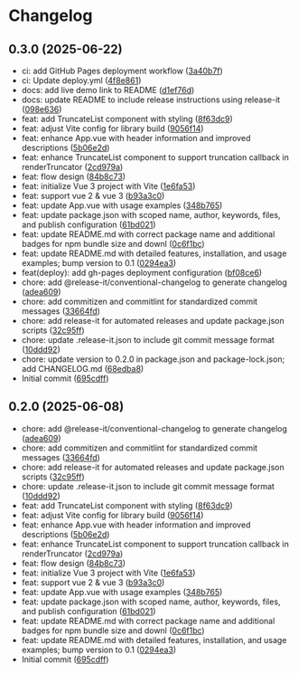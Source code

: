 # Changelog

## 0.3.0 (2025-06-22)

* ci: add GitHub Pages deployment workflow ([3a40b7f](https://github.com/twheeljs/vue-truncate-list/commit/3a40b7f))
* ci: Update deploy.yml ([4f8e861](https://github.com/twheeljs/vue-truncate-list/commit/4f8e861))
* docs: add live demo link to README ([d1ef76d](https://github.com/twheeljs/vue-truncate-list/commit/d1ef76d))
* docs: update README to include release instructions using release-it ([098e636](https://github.com/twheeljs/vue-truncate-list/commit/098e636))
* feat: add TruncateList component with styling ([8f63dc9](https://github.com/twheeljs/vue-truncate-list/commit/8f63dc9))
* feat: adjust Vite config for library build ([9056f14](https://github.com/twheeljs/vue-truncate-list/commit/9056f14))
* feat: enhance App.vue with header information and improved descriptions ([5b06e2d](https://github.com/twheeljs/vue-truncate-list/commit/5b06e2d))
* feat: enhance TruncateList component to support truncation callback in renderTruncator ([2cd979a](https://github.com/twheeljs/vue-truncate-list/commit/2cd979a))
* feat: flow design ([84b8c73](https://github.com/twheeljs/vue-truncate-list/commit/84b8c73))
* feat: initialize Vue 3 project with Vite ([1e6fa53](https://github.com/twheeljs/vue-truncate-list/commit/1e6fa53))
* feat: support vue 2 & vue 3 ([b93a3c0](https://github.com/twheeljs/vue-truncate-list/commit/b93a3c0))
* feat: update App.vue with usage examples ([348b765](https://github.com/twheeljs/vue-truncate-list/commit/348b765))
* feat: update package.json with scoped name, author, keywords, files, and publish configuration ([61bd021](https://github.com/twheeljs/vue-truncate-list/commit/61bd021))
* feat: update README.md with correct package name and additional badges for npm bundle size and downl ([0c6f1bc](https://github.com/twheeljs/vue-truncate-list/commit/0c6f1bc))
* feat: update README.md with detailed features, installation, and usage examples; bump version to 0.1 ([0294ea3](https://github.com/twheeljs/vue-truncate-list/commit/0294ea3))
* feat(deploy): add gh-pages deployment configuration ([bf08ce6](https://github.com/twheeljs/vue-truncate-list/commit/bf08ce6))
* chore: add @release-it/conventional-changelog to generate changelog ([adea609](https://github.com/twheeljs/vue-truncate-list/commit/adea609))
* chore: add commitizen and commitlint for standardized commit messages ([33664fd](https://github.com/twheeljs/vue-truncate-list/commit/33664fd))
* chore: add release-it for automated releases and update package.json scripts ([32c95ff](https://github.com/twheeljs/vue-truncate-list/commit/32c95ff))
* chore: update .release-it.json to include git commit message format ([10ddd92](https://github.com/twheeljs/vue-truncate-list/commit/10ddd92))
* chore: update version to 0.2.0 in package.json and package-lock.json; add CHANGELOG.md ([68edba8](https://github.com/twheeljs/vue-truncate-list/commit/68edba8))
* Initial commit ([695cdff](https://github.com/twheeljs/vue-truncate-list/commit/695cdff))

## 0.2.0 (2025-06-08)

* chore: add @release-it/conventional-changelog to generate changelog ([adea609](https://github.com/twheeljs/vue-truncate-list/commit/adea609))
* chore: add commitizen and commitlint for standardized commit messages ([33664fd](https://github.com/twheeljs/vue-truncate-list/commit/33664fd))
* chore: add release-it for automated releases and update package.json scripts ([32c95ff](https://github.com/twheeljs/vue-truncate-list/commit/32c95ff))
* chore: update .release-it.json to include git commit message format ([10ddd92](https://github.com/twheeljs/vue-truncate-list/commit/10ddd92))
* feat: add TruncateList component with styling ([8f63dc9](https://github.com/twheeljs/vue-truncate-list/commit/8f63dc9))
* feat: adjust Vite config for library build ([9056f14](https://github.com/twheeljs/vue-truncate-list/commit/9056f14))
* feat: enhance App.vue with header information and improved descriptions ([5b06e2d](https://github.com/twheeljs/vue-truncate-list/commit/5b06e2d))
* feat: enhance TruncateList component to support truncation callback in renderTruncator ([2cd979a](https://github.com/twheeljs/vue-truncate-list/commit/2cd979a))
* feat: flow design ([84b8c73](https://github.com/twheeljs/vue-truncate-list/commit/84b8c73))
* feat: initialize Vue 3 project with Vite ([1e6fa53](https://github.com/twheeljs/vue-truncate-list/commit/1e6fa53))
* feat: support vue 2 & vue 3 ([b93a3c0](https://github.com/twheeljs/vue-truncate-list/commit/b93a3c0))
* feat: update App.vue with usage examples ([348b765](https://github.com/twheeljs/vue-truncate-list/commit/348b765))
* feat: update package.json with scoped name, author, keywords, files, and publish configuration ([61bd021](https://github.com/twheeljs/vue-truncate-list/commit/61bd021))
* feat: update README.md with correct package name and additional badges for npm bundle size and downl ([0c6f1bc](https://github.com/twheeljs/vue-truncate-list/commit/0c6f1bc))
* feat: update README.md with detailed features, installation, and usage examples; bump version to 0.1 ([0294ea3](https://github.com/twheeljs/vue-truncate-list/commit/0294ea3))
* Initial commit ([695cdff](https://github.com/twheeljs/vue-truncate-list/commit/695cdff))
